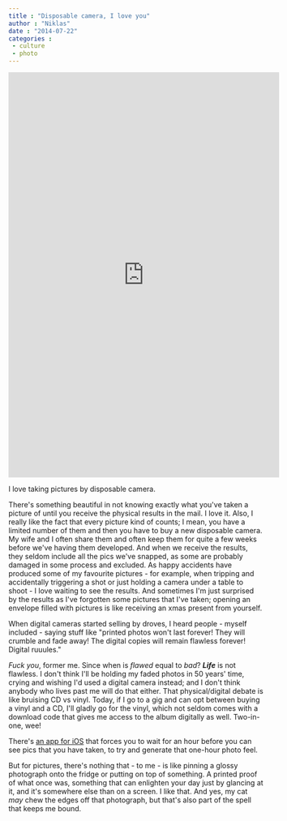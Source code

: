 ```yaml
---
title : "Disposable camera, I love you"
author : "Niklas"
date : "2014-07-22"
categories : 
 - culture
 - photo
---
```


<iframe src="https://www.flickr.com/photos/pivic/14666744206/in/photostream/player/" width="534" height="800" frameborder="0" allowfullscreen webkitallowfullscreen="" mozallowfullscreen="" oallowfullscreen="" msallowfullscreen=""></iframe>

I love taking pictures by disposable camera.

There's something beautiful in not knowing exactly what you've taken a picture of until you receive the physical results in the mail. I love it. Also, I really like the fact that every picture kind of counts; I mean, you have a limited number of them and then you have to buy a new disposable camera. My wife and I often share them and often keep them for quite a few weeks before we've having them developed. And when we receive the results, they seldom include all the pics we've snapped, as some are probably damaged in some process and excluded. As happy accidents have produced some of my favourite pictures - for example, when tripping and accidentally triggering a shot or just holding a camera under a table to shoot - I love waiting to see the results. And sometimes I'm just surprised by the results as I've forgotten some pictures that I've taken; opening an envelope filled with pictures is like receiving an xmas present from yourself.

When digital cameras started selling by droves, I heard people - myself included - saying stuff like "printed photos won't last forever! They will crumble and fade away! The digital copies will remain flawless forever! Digital ruuules."

_Fuck you_, former me. Since when is _flawed_ equal to _bad_? _**Life**_ is not flawless. I don't think I'll be holding my faded photos in 50 years' time, crying and wishing I'd used a digital camera instead; and I don't think anybody who lives past me will do that either. That physical/digital debate is like bruising CD vs vinyl. Today, if I go to a gig and can opt between buying a vinyl and a CD, I'll gladly go for the vinyl, which not seldom comes with a download code that gives me access to the album digitally as well. Two-in-one, wee!

There's [an app for iOS](http://www.cnet.com/how-to/shoot-now-view-later-with-1-hour-photo-for-ios) that forces you to wait for an hour before you can see pics that you have taken, to try and generate that one-hour photo feel.

But for pictures, there's nothing that - to me - is like pinning a glossy photograph onto the fridge or putting on top of something. A printed proof of what once was, something that can enlighten your day just by glancing at it, and it's somewhere else than on a screen. I like that. And yes, my cat _may_ chew the edges off that photograph, but that's also part of the spell that keeps me bound.
